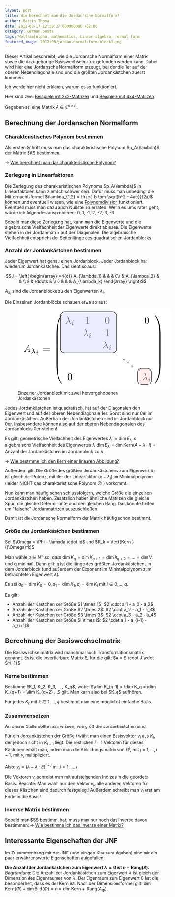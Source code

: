 ```yaml
---
layout: post
title: Wie berechnet man die Jordan'sche Normalform?
author: Martin Thoma
date: 2012-08-17 12:59:27.000000000 +02:00
category: German posts
tags: Wolfram|Alpha, mathematics, Linear algebra, normal form
featured_image: 2012/08/jordan-normal-form-block1.png
---
```

Dieser Artikel beschreibt, wie die Jordansche Normalform einer Matrix sowie die dazugehörige Basiswechselmatrix gefunden werden kann. Dabei wird hier eine Jordansche Normalform erzeugt, bei der die 1er auf der oberen Nebendiagonale sind und die größten Jordankästchen zuerst kommen.

Ich werde hier nicht erklären, warum es so funktioniert.

Hier sind zwei <a href="../jordansche-normalform-2x2-matrizen/" title="Jordansche Normalform: 2&times;2 Matrizen">Beispiele mit 2x2-Matrizen</a> und <a href="../jordansche-normalform-4x4-matrizen/" title="Jordansche Normalform: 4&times;4 Matrizen">Beispiele mit 4x4-Matrizen</a>.

Gegeben sei eine Matrix <span>$A \in \mathbb{C}^{n \times n}$</span>.

<h2>Berechnung der Jordanschen Normalform</h2>
<h3>Charakteristisches Polynom bestimmen</h3>
Als ersten Schritt muss man das charakteristische Polynom <span>$p_A(\lambda)$</span> der Matrix <span>$A$</span> bestimmen.

&rarr; <a href="../wie-berechnet-man-das-charakteristische-polynom/" title="Wie berechnet man das charakteristische Polynom?">Wie berechnet man das charakteristische Polynom?</a>

<h3>Zerlegung in Linearfaktoren</h3>
Die Zerlegung des charakteristischen Polynoms <span>$p_A(\lambda)$</span> in Linearfaktoren kann ziemlich schwer sein. Dafür muss man unbedingt die Mitternachtsformel <span>$\lambda_{1,2} = \frac{-b \pm \sqrt{b^2 - 4ac}}{2a}$</span> können und eventuell wissen, wie eine <a href="http://de.wikipedia.org/wiki/Polynomdivision#Manueller_Ablauf">Polynomdivision</a> funktioniert. Eventuell muss man dazu auch Nullstellen erraten. Wenn es ums raten geht, würde ich folgendes ausprobieren: 0, 1, -1, 2, -2, 3, -3.

Sobald man diese Zerlegung hat, kann man die Eigenwerte und die algebraische Vielfachheit der Eigenwerte direkt ablesen. Die Eigenwerte stehen in der Jordanmatrix auf der Diagonalen. Die algebraische Vielfachheit entspricht der Seitenlänge des quadratischen Jordanblocks.

<h3>Anzahl der Jordankästchen bestimmen</h3>
Jeder Eigenwert hat genau einen Jordanblock. Jeder Jordanblock hat wiederum Jordankästchen. Das sieht so aus:

$$J =
    \left(
      \begin{array}{*4{c}}
        A_{\lambda_1} &               &        & 0\\
                      & A_{\lambda_2} &        &  \\
                      &               & \ddots &  \\
           0          &               &        & A_{\lambda_k}
      \end{array}
    \right)$$

<span>$A_{\lambda_i}$</span> sind die Jordanblöcke zu den Eigenwerten <span>$\lambda_i$</span>.

Die Einzelnen Jordanblöcke schauen etwa so aus:
<figure class="aligncenter">
            <a href="../images/2012/08/jordan-normal-form-block.png"><img src="../images/2012/08/jordan-normal-form-block.png" alt="Einzelner Jordanblock mit zwei hervorgehobenen Jordankästchen" style="max-width:500px;max-height:260px" class="size-full wp-image-40381"/></a>
            <figcaption class="text-center">Einzelner Jordanblock mit zwei hervorgehobenen Jordankästchen</figcaption>
        </figure>

Jedes Jordankästchen ist quadratisch, hat auf der Diagonalen den Eigenwert und auf der oberen Nebendiagonale 1er. Sonst sind nur 0er im Jordankästchen. Außerhalb der Jordankästchen sind im Jordanblock nur 0er. Insbesondere können also auf der oberen Nebendiagonalen des Jordanblocks 0er stehen!

Es gilt:
<span>$\text{geometrische Vielfachheit des Eigenwertes } \lambda := \dim E_\lambda \leq \text{algebraische Vielfachheit des Eigenwertes } \lambda$</span>
<span>$\dim E_\lambda = \dim \text{Kern}(A - \lambda \cdot I) = \text{Anzahl der Jordankästchen im Jordanblock zu } \lambda$</span>

&rarr; <a href="../wie-bestimme-ich-den-kern-einer-linearen-abbildung/" title="Wie bestimme ich den Kern einer linearen Abbildung?">Wie bestimme ich den Kern einer linearen Abbildung?</a>

Außerdem gilt:
Die Größe des größten Jordankästchens zum Eigenwert <span>$\lambda_i$</span> ist gleich der Potenz, mit der der Linearfaktor <span>$(x-\lambda_i)$</span> im Minimalpolynom (leider NICHT das charakteristische Polynom ☹ ) vorkommt.

Nun kann man häufig schon schlussfolgern, welche Größe die einzelnen Jordankästchen haben.
Zusätzlich haben ähnliche Matrizen die gleiche Spur, die gleiche Determinante und den gleichen Rang. Das könnte helfen um "falsche" Jordanmatrizen auszuschließen.

Damit ist die Jordansche Normalform der Matrix häufig schon bestimmt.

<h3>Größe der Jordankästchen bestimmen</h3>
Sei <span>$\Omega = \Phi - \lambda \cdot id$</span> und
<span>$K_k = \text{Kern } ((\Omega)^k)$</span>

Man wähle <span>$q \in N^+$</span> so, dass <span>$\dim K_q = \dim K_{q+1} = \dim K_{q+2} = ... = \dim V$</span> und q minimal.
Dann gilt:
q ist die länge des größten Jordankästchens in dem Jordanblock (und außerdem der Exponent im Minimalpolynom zum betrachteten Eigenwert <span>$\lambda$</span>).

Es sei <span>$a_0 = \dim K_0 = 0, a_1 = \dim K_1, a_i = \dim K_i$</span> mit <span>$i \in 0, ..., q$</span>.

Es gilt:
<ul>
  <li>Anzahl der Kästchen der Größe <span>$1 \times 1$</span>: <span>$2 \cdot a_1 - a_0 - a_2$</span></li>
  <li>Anzahl der Kästchen der Größe <span>$2 \times 2$</span>: <span>$2 \cdot a_2 - a_1 - a_3$</span></li>
  <li>Anzahl der Kästchen der Größe <span>$3 \times 3$</span>: <span>$2 \cdot a_3 - a_2 - a_4$</span></li>
  <li>Anzahl der Kästchen der Größe <span>$i \times i$</span>: <span>$2 \cdot a_i - a_{i-1} - a_{i+1}$</span></li>
</ul>

<h2>Berechnung der Basiswechselmatrix</h2>
Die Basiswechselmatrix wird manchmal auch Transformationsmatrix genannt. Es ist die invertierbare Matrix S, für die gilt:
<span>$A = S \cdot J \cdot S^{-1}$</span>

<h3>Kerne bestimmen</h3>
Bestimme <span>$K_1, K_2, K_3, ... , K_q$</span>, wobei
<span>$\dim K_{q-1} < \dim K_q = \dim K_{q+1} = \dim K_{q+2} ...$</span>
gilt. Man kann also bei <span>$K_q$</span> aufhören.

Für jedes <span>$K_k$</span> mit <span>$k \in 1, ..., q$</span> bestimmt man eine möglichst einfache Basis.

<h3>Zusammensetzen</h3>
An dieser Stelle sollte man wissen, wie groß die Jordankästchen sind.

Für ein Jordankästchen der Größe <span>$i$</span> wählt man einen Basisvektor <span>$v_i$</span> aus <span>$K_i$</span>, der jedoch nicht in <span>$K_{i-1}$</span> liegt. Die restlichen <span>$i-1$</span> Vektoren für dieses Kästchen erhält man, indem man die Abbildungsmatrix von <span>$\Omega^{j}$</span>, mit <span>$j = 1, ..., i-1$</span>, mit <span>$v_i$</span> multipliziert.

Also:
<span>$v_j = (A - \lambda \cdot E)^{i-j}$</span> mit <span>$j = 1, ..., i$</span>

Die Vektoren <span>$v_j$</span> schreibt man mit aufsteigenden Indizes in die geordete Basis.
Beachte: Man wählt nur den Vektor <span>$v_i$</span>, alle anderen Vektoren für dieses Kästchen sind dadurch festgelegt! Außerdem schreibt man <span>$v_i$</span> erst am Ende in die Basis!

<h3>Inverse Matrix bestimmen</h3>
Sobald man <span>$S$</span> bestimmt hat, muss man nur noch das Inverse davon bestimmen:
&rarr; <a href="../wie-bestimme-ich-das-inverse-einer-matrix/" title="Wie bestimme ich das Inverse einer Matrix?">Wie bestimme ich das Inverse einer Matrix?</a>

## Interessante Eigenschaften der JNF
Im Zusammenhang mit der JNF (und einigen Klausuraufgaben) sind mir ein paar erwähnenswerte Eigenschaften aufgefallen:

<strong>Die Anzahl der Jordankästchen zum Eigenwert <span>$\lambda = 0$</span> ist <span>$n - \text{Rang}(A)$</span>.</strong><br/>
<em>Begründung</em>: Die Anzahl der Jordankästchen zum Eigenwert <span>$\lambda$</span> ist gleich der Dimension des Eigenraumes von <span>$\lambda$</span>. Der Eigenraum zum Eigenwert 0 hat die besonderheit, dass es der Kern ist. Nach der Dimensionsformel gilt:
<span>$\dim \text{Kern}(\Phi) + \dim \text{Bild}(\Phi) = n = \dim \text{Kern} + \text{ Rang}(A_\Phi)$</span>.
